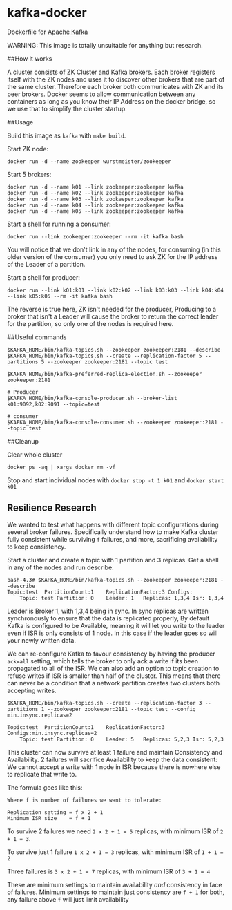 kafka-docker
============

Dockerfile for [Apache Kafka](http://kafka.apache.org/)

WARNING: This image is totally unsuitable for anything but research.

##How it works

A cluster consists of ZK Cluster and Kafka brokers. Each broker registers itself with the ZK nodes and uses it to discover other brokers that are part of the same cluster. Therefore each broker both communicates with ZK and its peer brokers. Docker seems to allow communication between any containers as long as you know their IP Address on the docker bridge, so we use that to simplify the cluster startup.

##Usage

Build this image as `kafka` with `make build`.

Start ZK node:

```
docker run -d --name zookeeper wurstmeister/zookeeper
```

Start 5 brokers:

```
docker run -d --name k01 --link zookeeper:zookeeper kafka
docker run -d --name k02 --link zookeeper:zookeeper kafka
docker run -d --name k03 --link zookeeper:zookeeper kafka
docker run -d --name k04 --link zookeeper:zookeeper kafka
docker run -d --name k05 --link zookeeper:zookeeper kafka
```

Start a shell for running a consumer:

```
docker run --link zookeeper:zookeeper --rm -it kafka bash
```

You will notice that we don't link in any of the nodes, for consuming (in this older version of the consumer) you only need to ask ZK for the IP address of the Leader of a partition.

Start a shell for producer:
```
docker run --link k01:k01 --link k02:k02 --link k03:k03 --link k04:k04 --link k05:k05 --rm -it kafka bash
```
The reverse is true here, ZK isn't needed for the producer, Producing to a broker that isn't a Leader will cause the broker to return the correct leader for the partition, so only one of the nodes is required here.

##Useful commands

```
$KAFKA_HOME/bin/kafka-topics.sh --zookeeper zookeeper:2181 --describe
$KAFKA_HOME/bin/kafka-topics.sh --create --replication-factor 5 --partitions 5 --zookeeper zookeeper:2181 --topic test

$KAFKA_HOME/bin/kafka-preferred-replica-election.sh --zookeeper zookeeper:2181

# Producer
$KAFKA_HOME/bin/kafka-console-producer.sh --broker-list k01:9092,k02:9091 --topic=test

# consumer
$KAFKA_HOME/bin/kafka-console-consumer.sh --zookeeper zookeeper:2181 --topic test

```

##Cleanup

Clear whole cluster

```
docker ps -aq | xargs docker rm -vf
```

Stop and start individual nodes with `docker stop -t 1 k01` and `docker start k01`

## Resilience Research

We wanted to test what happens with different topic configurations during several broker failures. Specifically understand how to make Kafka cluster fully consistent while surviving `f` failures, and more, sacrificing availability to keep consistency.

Start a cluster and create a topic with 1 partition and 3 replicas. Get a shell in any of the nodes and run describe:

```
bash-4.3# $KAFKA_HOME/bin/kafka-topics.sh --zookeeper zookeeper:2181 --describe
Topic:test	PartitionCount:1	ReplicationFactor:3	Configs:
	Topic: test	Partition: 0	Leader: 1	Replicas: 1,3,4	Isr: 1,3,4
```

Leader is Broker 1, with 1,3,4 being in sync. In sync replicas are written synchronously to ensure that the data is replicated properly, By default Kafka is configured to be Available, meaning it will let you write to the leader even if ISR is only consists of 1 node. In this case if the leader goes so will your newly written data.

We can re-configure Kafka to favour consistency by having the producer `ack=all` setting, which tells the broker to only ack a write if its been propagated to all of the ISR. We can also add an option to topic creation to refuse writes if ISR is smaller than half of the cluster. This means that there can never be a condition that a network partition creates two clusters both accepting writes.

```
$KAFKA_HOME/bin/kafka-topics.sh --create --replication-factor 3 --partitions 1 --zookeeper zookeeper:2181 --topic test --config min.insync.replicas=2

Topic:test	PartitionCount:1	ReplicationFactor:3	Configs:min.insync.replicas=2
	Topic: test	Partition: 0	Leader: 5	Replicas: 5,2,3	Isr: 5,2,3
```

This cluster can now survive at least 1 failure and maintain Consistency and Availability. 2 failures will sacrifice Availability to keep the data consistent: We cannot accept a write with 1 node in ISR because there is nowhere else to replicate that write to.

The formula goes like this:

```
Where f is number of failures we want to tolerate:

Replication setting = f x 2 + 1
Minimum ISR size    = f + 1
```

To survive 2 failures we need `2 x 2 + 1 = 5` replicas, with minimum ISR of `2 + 1 = 3`.

To survive just 1 failure `1 x 2 + 1 = 3` replicas, with minimum ISR of `1 + 1 = 2`

Three failures is `3 x 2 + 1 = 7` replicas, with minimum ISR of `3 + 1 = 4`

These are minimum settings to maintain availability *and* consistency in face of failures. Minimum settings to maintain just consistency are `f + 1` for both, any failure above `f` will just limit availability


